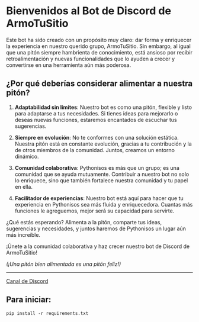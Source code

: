 # Bienvenidos al Bot de Discord de ArmoTuSitio

Este bot ha sido creado con un propósito muy claro: dar forma y enriquecer la experiencia en nuestro querido grupo, ArmoTuSitio. Sin embargo, al igual que una pitón siempre hambrienta de conocimiento, está ansioso por recibir retroalimentación y nuevas funcionalidades que lo ayuden a crecer y convertirse en una herramienta aún más poderosa.

## ¿Por qué deberías considerar alimentar a nuestra pitón?

1. **Adaptabilidad sin límites**: Nuestro bot es como una pitón, flexible y listo para adaptarse a tus necesidades. Si tienes ideas para mejorarlo o deseas nuevas funciones, estaremos encantados de escuchar tus sugerencias.

2. **Siempre en evolución**: No te conformes con una solución estática. Nuestra pitón está en constante evolución, gracias a tu contribución y la de otros miembros de la comunidad. Juntos, creamos un entorno dinámico.

3. **Comunidad colaborativa**: Pythonisos es más que un grupo; es una comunidad que se ayuda mutuamente. Contribuir a nuestro bot no solo lo enriquece, sino que también fortalece nuestra comunidad y tu papel en ella.

4. **Facilitador de experiencias**: Nuestro bot está aquí para hacer que tu experiencia en Pythonisos sea más fluida y enriquecedora. Cuantas más funciones le agreguemos, mejor será su capacidad para servirte.

¿Qué estás esperando? Alimenta a la pitón, comparte tus ideas, sugerencias y necesidades, y juntos haremos de Pythonisos un lugar aún más increíble.

¡Únete a la comunidad colaborativa y haz crecer nuestro bot de Discord de ArmoTuSitio!

 *(¡Una pitón bien alimentada es una pitón feliz!)*


----


[Canal de Discord](https://discord.gg/EEd5RvnZ)

## Para iniciar:
```
pip install -r requirements.txt
```
